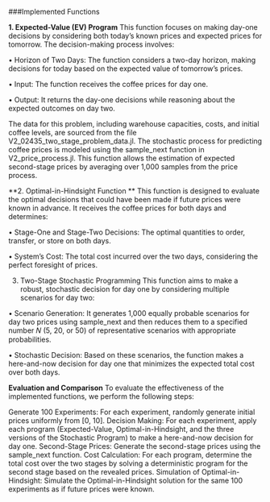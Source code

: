 ###Implemented Functions

**1. Expected-Value (EV) Program**
This function focuses on making day-one decisions by considering both today’s known prices and expected prices for tomorrow. The decision-making process involves:

• Horizon of Two Days: The function considers a two-day horizon, making decisions for today based on the expected value of tomorrow’s prices.

• Input: The function receives the coffee prices for day one.

• Output: It returns the day-one decisions while reasoning about the expected outcomes on day two.

The data for this problem, including warehouse capacities, costs, and initial coffee levels, are sourced from the file V2_02435_two_stage_problem_data.jl. The stochastic process for predicting coffee prices is modeled using the sample_next function in V2_price_process.jl. This function allows the estimation of expected second-stage prices by averaging over 1,000 samples from the price process.

**2. Optimal-in-Hindsight Function
**
This function is designed to evaluate the optimal decisions that could have been made if future prices were known in advance. It receives the coffee prices for both days and determines:

• Stage-One and Stage-Two Decisions: The optimal quantities to order, transfer, or store on both days.

• System’s Cost: The total cost incurred over the two days, considering the perfect foresight of prices.

3. Two-Stage Stochastic Programming
This function aims to make a robust, stochastic decision for day one by considering multiple scenarios for day two:

• Scenario Generation: It generates 1,000 equally probable scenarios for day two prices using sample_next and then reduces them to a specified number 𝑁 (5, 20, or 50) of representative scenarios with appropriate probabilities.

• Stochastic Decision: Based on these scenarios, the function makes a here-and-now decision for day one that minimizes the expected total cost over both days.


**Evaluation and Comparison**
To evaluate the effectiveness of the implemented functions, we perform the following steps:

Generate 100 Experiments: For each experiment, randomly generate initial prices uniformly from [0, 10].
Decision Making: For each experiment, apply each program (Expected-Value, Optimal-in-Hindsight, and the three versions of the Stochastic Program) to make a here-and-now decision for day one.
Second-Stage Prices: Generate the second-stage prices using the sample_next function.
Cost Calculation: For each program, determine the total cost over the two stages by solving a deterministic program for the second stage based on the revealed prices.
Simulation of Optimal-in-Hindsight: Simulate the Optimal-in-Hindsight solution for the same 100 experiments as if future prices were known.
